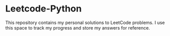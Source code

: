 # Leetcode-Python
This repository contains my personal solutions to LeetCode problems. I use this space to track my progress and store my answers for reference.
